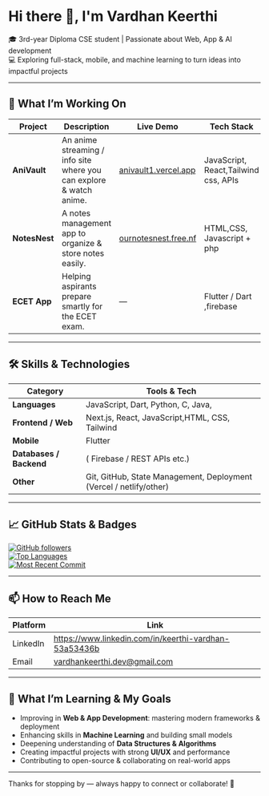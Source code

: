 <!--
  README for: Vardhan Keerthi (VijayVardhan-Dev)
  Feel free to edit as you grow: add new projects, update skills, tweak links
-->

# Hi there 👋, I'm Vardhan Keerthi  
🎓 3rd-year Diploma CSE student | Passionate about Web, App & AI development  
💻 Exploring full-stack, mobile, and machine learning to turn ideas into impactful projects

---

## 🚀 What I’m Working On

| Project | Description | Live Demo | Tech Stack |
|---|---|---|---|
| **AniVault** | An anime streaming / info site where you can explore & watch anime. | [anivault1.vercel.app](https://anivault1.vercel.app) | JavaScript, React,Tailwind css, APIs |
| **NotesNest** | A notes management app to organize & store notes easily. | [ournotesnest.free.nf](https://ournotesnest.free.nf) | HTML,CSS, Javascript + php|
| **ECET App** | Helping aspirants prepare smartly for the ECET exam. | — | Flutter / Dart ,firebase|

---

## 🛠 Skills & Technologies

| Category | Tools & Tech |
|---|---|
| **Languages** | JavaScript, Dart, Python, C, Java,|
| **Frontend / Web** | Next.js, React, JavaScript,HTML, CSS, Tailwind|
| **Mobile** | Flutter |
| **Databases / Backend** | ( Firebase / REST APIs etc.) |
| **Other** | Git, GitHub, State Management, Deployment (Vercel / netlify/other) |

---

## 📈 GitHub Stats & Badges

<!-- You can generate these badges using tools like GitHub Readme Stats, WakaTime, etc. -->
[![GitHub followers](https://img.shields.io/github/followers/VijayVardhan-Dev?style=social)](https://github.com/VijayVardhan-Dev?tab=followers)  
[![Top Languages](https://img.shields.io/github/languages/top/VijayVardhan-Dev/anivaullt)](https://github.com/VijayVardhan-Dev/anivaullt)  
[![Most Recent Commit](https://img.shields.io/github/last-commit/VijayVardhan-Dev/Ecet-app)](https://github.com/VijayVardhan-Dev/Ecet-app)  

---

## 📫 How to Reach Me

| Platform | Link |
|---|---|
| LinkedIn |https://www.linkedin.com/in/keerthi-vardhan-53a53436b |
| Email | vardhankeerthi.dev@gmail.com


---

## 🌱 What I’m Learning & My Goals

- Improving in **Web & App Development**: mastering modern frameworks & deployment  
- Enhancing skills in **Machine Learning** and building small models  
- Deepening understanding of **Data Structures & Algorithms**  
- Creating impactful projects with strong **UI/UX** and performance  
- Contributing to open-source & collaborating on real-world apps
---

Thanks for stopping by — always happy to connect or collaborate! 🙏
